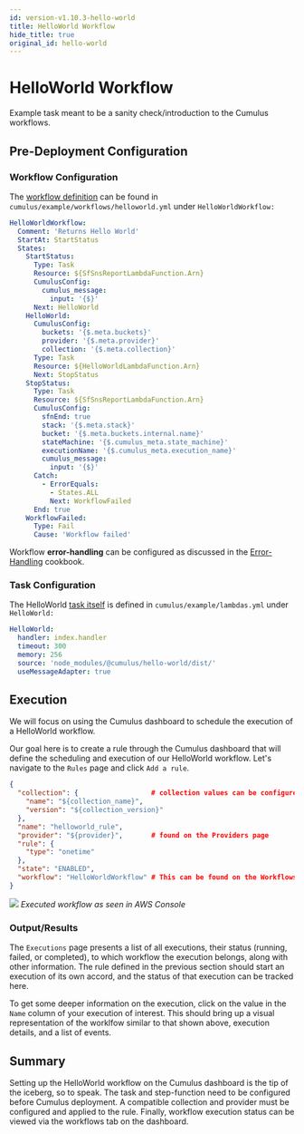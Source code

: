 ```yaml
---
id: version-v1.10.3-hello-world
title: HelloWorld Workflow
hide_title: true
original_id: hello-world
---
```


# HelloWorld Workflow

Example task meant to be a sanity check/introduction to the Cumulus workflows.

## Pre-Deployment Configuration

### Workflow Configuration

The [workflow definition](workflows/README.md) can be found in `cumulus/example/workflows/helloworld.yml` under `HelloWorldWorkflow:`

```yaml
HelloWorldWorkflow:
  Comment: 'Returns Hello World'
  StartAt: StartStatus
  States:
    StartStatus:
      Type: Task
      Resource: ${SfSnsReportLambdaFunction.Arn}
      CumulusConfig:
        cumulus_message:
          input: '{$}'
      Next: HelloWorld
    HelloWorld:
      CumulusConfig:
        buckets: '{$.meta.buckets}'
        provider: '{$.meta.provider}'
        collection: '{$.meta.collection}'
      Type: Task
      Resource: ${HelloWorldLambdaFunction.Arn}
      Next: StopStatus
    StopStatus:
      Type: Task
      Resource: ${SfSnsReportLambdaFunction.Arn}
      CumulusConfig:
        sfnEnd: true
        stack: '{$.meta.stack}'
        bucket: '{$.meta.buckets.internal.name}'
        stateMachine: '{$.cumulus_meta.state_machine}'
        executionName: '{$.cumulus_meta.execution_name}'
        cumulus_message:
          input: '{$}'
      Catch:
        - ErrorEquals:
          - States.ALL
          Next: WorkflowFailed
      End: true
    WorkflowFailed:
      Type: Fail
      Cause: 'Workflow failed'
```

Workflow **error-handling** can be configured as discussed in the [Error-Handling](error-handling.md) cookbook.

### Task Configuration

The HelloWorld [task itself](workflows/developing-workflow-tasks.md) is defined in `cumulus/example/lambdas.yml` under `HelloWorld:`

```yaml
HelloWorld:
  handler: index.handler
  timeout: 300
  memory: 256
  source: 'node_modules/@cumulus/hello-world/dist/'
  useMessageAdapter: true
```

## Execution

We will focus on using the Cumulus dashboard to schedule the execution of a HelloWorld workflow.

Our goal here is to create a rule through the Cumulus dashboard that will define the scheduling and execution of our HelloWorld workflow. Let's navigate to the `Rules` page and click `Add a rule`.

```json
{
  "collection": {                  # collection values can be configured and found on the Collections page
    "name": "${collection_name}",
    "version": "${collection_version}"
  },
  "name": "helloworld_rule",
  "provider": "${provider}",       # found on the Providers page
  "rule": {
    "type": "onetime"
  },
  "state": "ENABLED",
  "workflow": "HelloWorldWorkflow" # This can be found on the Workflows page
}
```

![](assets/hello_world_workflow.png)
*Executed workflow as seen in AWS Console*

### Output/Results

The `Executions` page presents a list of all executions, their status (running, failed, or completed), to which workflow the execution belongs, along with other information. The rule defined in the previous section should start an execution of its own accord, and the status of that execution can be tracked here.

To get some deeper information on the execution, click on the value in the `Name` column of your execution of interest. This should bring up a visual representation of the worklfow similar to that shown above, execution details, and a list of events.

## Summary

Setting up the HelloWorld workflow on the Cumulus dashboard is the tip of the iceberg, so to speak. The task and step-function need to be configured before Cumulus deployment. A compatible collection and provider must be configured and applied to the rule. Finally, workflow execution status can be viewed via the workflows tab on the dashboard.
